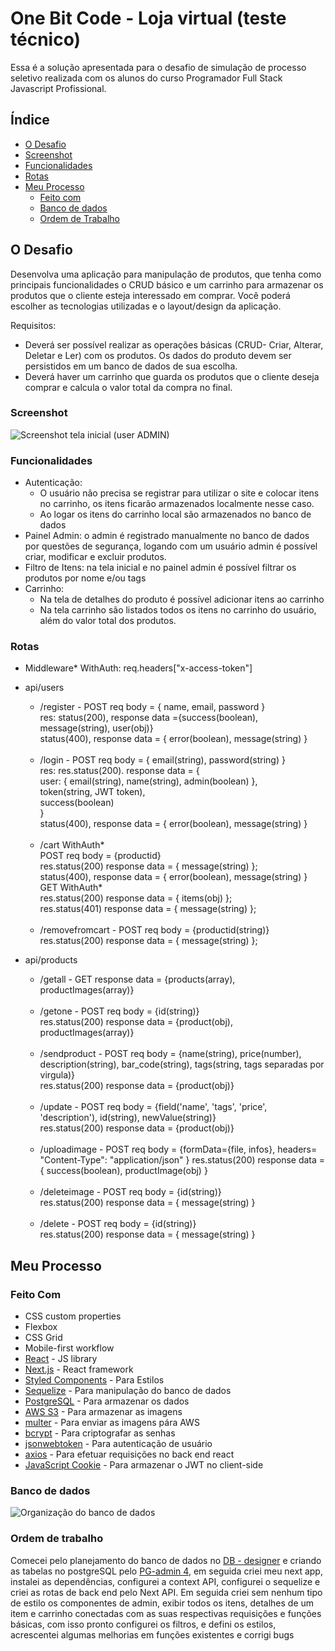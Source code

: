 # One Bit Code - Loja virtual (teste técnico)

Essa é a solução apresentada para o desafio de simulação de processo seletivo realizada com os alunos do curso Programador Full Stack Javascript Profissional.

## Índice

- [O Desafio](#o-desafio)
- [Screenshot](#screenshot)
- [Funcionalidades](#funcionalidades)
- [Rotas](#Rotas)
- [Meu Processo](#meu-processo)
  - [Feito com](#feito-com)
  - [Banco de dados](#banco-de-dados)
  - [Ordem de Trabalho](#ordem-de-trabalho)

## O Desafio

Desenvolva uma aplicação para manipulação de produtos, que tenha como principais funcionalidades o CRUD básico e um carrinho para armazenar os produtos que o cliente esteja interessado em comprar. Você poderá escolher as tecnologias utilizadas e o layout/design da aplicação.

Requisitos:

- Deverá ser possível realizar as operações básicas (CRUD- Criar, Alterar, Deletar e Ler) com os produtos. Os dados do produto devem ser persistidos em um banco de dados de sua escolha.
- Deverá haver um carrinho que guarda os produtos que o cliente deseja comprar e calcula o valor total da compra no final.

### Screenshot

![Screenshot tela inicial (user ADMIN)](https://e-commerce-nextjs.s3.amazonaws.com/1661809333651-scr2.jpg)

### Funcionalidades

- Autenticação:
  - O usuário não precisa se registrar para utilizar o site e colocar itens no carrinho, os itens ficarão armazenados localmente nesse caso.
  - Ao logar os itens do carrinho local são armazenados no banco de dados
- Painel Admin: o admin é registrado manualmente no banco de dados por questões de segurança, logando com um usuário admin é possível criar, modificar e excluir produtos.
- Filtro de Itens: na tela inicial e no painel admin é possível filtrar os produtos por nome e/ou tags
- Carrinho:
  - Na tela de detalhes do produto é possível adicionar itens ao carrinho
  - Na tela carrinho são listados todos os itens no carrinho do usuário, além do valor total dos produtos.

 ### Rotas

- Middleware* WithAuth: req.headers["x-access-token"]

- api/users
  - /register - POST req body = { name, email, password } <br/> 
        res: status(200), response data ={success(boolean), message(string), user(obj)} <br/>
             status(400), response data = { error(boolean), message(string) }<br/>
             <br/>
  - /login - POST req body = { email(string), password(string) }<br/>
        res: res.status(200). response data = {<br/>
        user: { email(string), name(string), admin(boolean) },<br/>
        token(string, JWT token),<br/>
        success(boolean)<br/>
        }<br/>
        status(400), response data = { error(boolean), message(string) }<br/>
         <br/>
  - /cart WithAuth*<br/>
      POST req body = {productid}<br/>
        res.status(200) response data = { message(string) };<br/>
        status(400), response data = { error(boolean), message(string) }<br/>
      GET WithAuth*<br/>
         res.status(200) response data = { items(obj) };<br/>
         res.status(401) response data = { message(string) };<br/>
      <br/>
  - /removefromcart - POST req body = {productid(string)}<br/>
        res.status(200) response data = { message(string) };<br/>

- api/products
  - /getall - GET response data = {products(array), productImages(array)}<br/>
      <br/>
  - /getone - POST req body = {id(string)}<br/>
        res.status(200) response data = {product(obj), productImages(array)}<br/>
      <br/>
  - /sendproduct - POST req body = {name(string), price(number), description(string), bar_code(string), tags(string, tags separadas por virgula)}<br/>
        res.status(200) response data = {product(obj)}<br/>
        <br/>
  - /update - POST req body = {field('name', 'tags', 'price', 'description'), id(string), newValue(string)}<br/>
        res.status(200) response data = {product(obj)}<br/>
        <br/>
  - /uploadimage - POST req body = {formData={file, infos}, headers= "Content-Type": "application/json" }
        res.status(200) response data = { success(boolean), productImage(obj) }<br/>
        <br/>
  - /deleteimage - POST req body = {id(string)}<br/>
        res.status(200) response data = { message(string) }<br/>
        <br/>
  - /delete - POST req body = {id(string)}<br/>
        res.status(200) response data = { message(string) }<br/>
      
## Meu Processo

### Feito Com

- CSS custom properties
- Flexbox
- CSS Grid
- Mobile-first workflow
- [React](https://reactjs.org/) - JS library
- [Next.js](https://nextjs.org/) - React framework
- [Styled Components](https://styled-components.com/) - Para Estilos
- [Sequelize](https://sequelize.org) - Para manipulação do banco de dados
- [PostgreSQL](https://www.postgresql.org) - Para armazenar os dados
- [AWS S3](https://aws.amazon.com/pt/s3/) - Para armazenar as imagens
- [multer](https://www.npmjs.com/package/multer) - Para enviar as imagens pára AWS
- [bcrypt](https://www.npmjs.com/package/bcrypt) - Para criptografar as senhas
- [jsonwebtoken](https://www.npmjs.com/package/jsonwebtoken) - Para autenticação de usuário
- [axios](https://www.npmjs.com/package/axios) - Para efetuar requisições no back end react
- [JavaScript Cookie](https://www.npmjs.com/package/js-cookie) - Para armazenar o JWT no client-side

### Banco de dados

![Organização do banco de dados](https://e-commerce-nextjs.s3.amazonaws.com/1661810397801-imagem_2022-08-29_185952588.png)

### Ordem de trabalho

Comecei pelo planejamento do banco de dados no [DB - designer](https://app.dbdesigner.net) e criando as tabelas no postgreSQL pelo [PG-admin 4](https://www.pgadmin.org), em seguida criei meu next app, instalei as dependências, configurei a context API, configurei o sequelize e criei as rotas de back end pelo Next API. Em seguida criei sem nenhum tipo de estilo os componentes de admin, exibir todos os itens, detalhes de um item e carrinho conectadas com as suas respectivas requisições e funções básicas, com isso pronto configurei os filtros, e defini os estilos, acrescentei algumas melhorias em funções existentes e corrigi bugs
